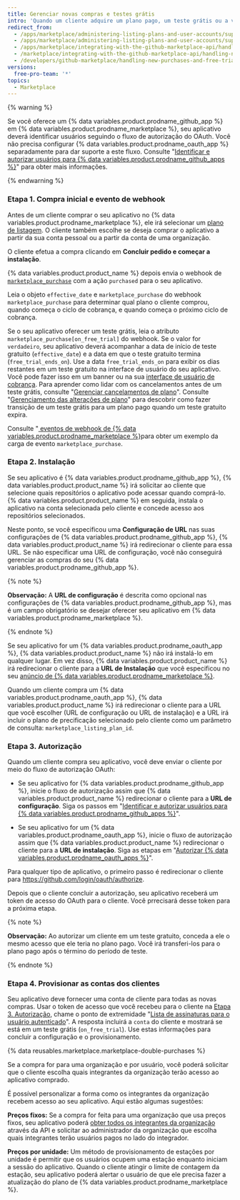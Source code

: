 ```yaml
---
title: Gerenciar novas compras e testes grátis
intro: 'Quando um cliente adquire um plano pago, um teste grátis ou a versão gratuita do seu aplicativo do {% data variables.product.prodname_marketplace %}, você receberá o evento [`marketplace_purchase`](/marketplace/integrating-with-the-github-marketplace-api/github-marketplace-webhook-events) com a ação `comprado`, que inicia o fluxo de compra.'
redirect_from:
  - /apps/marketplace/administering-listing-plans-and-user-accounts/supporting-purchase-plans-for-github-apps/
  - /apps/marketplace/administering-listing-plans-and-user-accounts/supporting-purchase-plans-for-oauth-apps/
  - /apps/marketplace/integrating-with-the-github-marketplace-api/handling-new-purchases-and-free-trials/
  - /marketplace/integrating-with-the-github-marketplace-api/handling-new-purchases-and-free-trials
  - /developers/github-marketplace/handling-new-purchases-and-free-trials
versions:
  free-pro-team: '*'
topics:
  - Marketplace
---
```

{% warning %}

Se você oferece um {% data variables.product.prodname_github_app %} em {% data variables.product.prodname_marketplace %}, seu aplicativo deverá identificar usuários seguindo o fluxo de autorização do OAuth. Você não precisa configurar {% data variables.product.prodname_oauth_app %} separadamente para dar suporte a este fluxo. Consulte "[Identificar e autorizar usuários para {% data variables.product.prodname_github_apps %}](/apps/building-github-apps/identifying-and-authorizing-users-for-github-apps/)" para obter mais informações.

{% endwarning %}

### Etapa 1. Compra inicial e evento de webhook

Antes de um cliente comprar o seu aplicativo no {% data variables.product.prodname_marketplace %}, ele irá selecionar um [plano de listagem](/marketplace/selling-your-app/github-marketplace-pricing-plans/). O cliente também escolhe se deseja comprar o aplicativo a partir da sua conta pessoal ou a partir da conta de uma organização.

O cliente efetua a compra clicando em **Concluir pedido e começar a instalação**.

{% data variables.product.product_name %} depois envia o webhook de [`marketplace_purchase`](/webhooks/event-payloads/#marketplace_purchase) com a ação `purchased` para o seu aplicativo.

Leia o objeto `effective_date` e `marketplace_purchase` do webhook `marketplace_purchase` para determinar qual plano o cliente comprou, quando começa o ciclo de cobrança, e quando começa o próximo ciclo de cobrança.

Se o seu aplicativo oferecer um teste grátis, leia o atributo `marketplace_purchase[on_free_trial]` do webhook. Se o valor for `verdadeiro`, seu aplicativo deverá acompanhar a data de início de teste gratuito (`effective_date`) e a data em que o teste gratuito termina (`free_trial_ends_on`). Use a data `free_trial_ends_on` para exibir os dias restantes em um teste gratuito na interface de usuário do seu aplicativo. Você pode fazer isso em um banner ou na sua [interface de usuário de cobrança](/marketplace/selling-your-app/billing-customers-in-github-marketplace/#providing-billing-services-in-your-apps-ui). Para aprender como lidar com os cancelamentos antes de um teste grátis, consulte "[Gerenciar cancelamentos de plano](/developers/github-marketplace/handling-plan-cancellations)". Consulte "[Gerenciamento das alterações de plano](/developers/github-marketplace/handling-plan-changes)" para descobrir como fazer transição de um teste grátis para um plano pago quando um teste gratuito expira.

Consulte "[ eventos de webhook de {% data variables.product.prodname_marketplace %}](/marketplace/integrating-with-the-github-marketplace-api/github-marketplace-webhook-events/)para obter um exemplo da carga de evento `marketplace_purchase`.

### Etapa 2. Instalação

Se seu aplicativo é {% data variables.product.prodname_github_app %}, {% data variables.product.product_name %} irá solicitar ao cliente que selecione quais repositórios o aplicativo pode acessar quando comprá-lo. {% data variables.product.product_name %} em seguida, instala o aplicativo na conta selecionada pelo cliente e concede acesso aos repositórios selecionados.

Neste ponto, se você especificou uma **Configuração de URL** nas suas configurações de {% data variables.product.prodname_github_app %}, {% data variables.product.product_name %} irá redirecionar o cliente para essa URL. Se não especificar uma URL de configuração, você não conseguirá gerenciar as compras do seu {% data variables.product.prodname_github_app %}.

{% note %}

**Observação:** A **URL de configuração** é descrita como opcional nas configurações de {% data variables.product.prodname_github_app %}, mas é um campo obrigatório se desejar oferecer seu aplicativo em {% data variables.product.prodname_marketplace %}.

{% endnote %}

Se seu aplicativo for um {% data variables.product.prodname_oauth_app %}, {% data variables.product.product_name %} não irá instalá-lo em qualquer lugar. Em vez disso, {% data variables.product.product_name %} irá redirecionar o cliente para a **URL de Instalação** que você especificou no seu [ anúncio de {% data variables.product.prodname_marketplace %}](/marketplace/listing-on-github-marketplace/writing-github-marketplace-listing-descriptions/#listing-urls).

Quando um cliente compra um {% data variables.product.prodname_oauth_app %}, {% data variables.product.product_name %} irá redirecionar o cliente para a URL que você escolher (URL de configuração ou URL de instalação) e a URL irá incluir o plano de precificação selecionado pelo cliente como um parâmetro de consulta: `marketplace_listing_plan_id`.

### Etapa 3. Autorização

Quando um cliente compra seu aplicativo, você deve enviar o cliente por meio do fluxo de autorização OAuth:

* Se seu aplicativo for {% data variables.product.prodname_github_app %}, inicie o fluxo de autorização assim que {% data variables.product.product_name %} redirecionar o cliente para a **URL de configuração**. Siga os passos em "[Identificar e autorizar usuários para {% data variables.product.prodname_github_apps %}](/apps/building-github-apps/identifying-and-authorizing-users-for-github-apps/)".

* Se seu aplicativo for um {% data variables.product.prodname_oauth_app %}, inicie o fluxo de autorização assim que {% data variables.product.product_name %} redirecionar o cliente para a **URL de instalação**. Siga as etapas em "[Autorizar {% data variables.product.prodname_oauth_apps %}](/apps/building-oauth-apps/authorizing-oauth-apps/)".

Para qualquer tipo de aplicativo, o primeiro passo é redirecionar o cliente para https://github.com/login/oauth/authorize.

Depois que o cliente concluir a autorização, seu aplicativo receberá um token de acesso do OAuth para o cliente. Você prrecisará desse token para a próxima etapa.

{% note %}

**Observação:** Ao autorizar um cliente em um teste gratuito, conceda a ele o mesmo acesso que ele teria no plano pago.  Você irá transferi-los para o plano pago após o término do período de teste.

{% endnote %}

### Etapa 4. Provisionar as contas dos clientes

Seu aplicativo deve fornecer uma conta de cliente para todas as novas compras. Usar o token de acesso que você recebeu para o cliente na [Etapa 3. Autorização](#step-3-authorization), chame o ponto de extremidade "[Lista de assinaturas para o usuário autenticado](/rest/reference/apps#list-subscriptions-for-the-authenticated-user)". A resposta incluirá a `conta` do cliente e mostrará se está em um teste grátis (`on_free_trial`). Use estas informações para concluir a configuração e o provisionamento.

{% data reusables.marketplace.marketplace-double-purchases %}

Se a compra for para uma organização e por usuário, você poderá solicitar que o cliente escolha quais integrantes da organização terão acesso ao aplicativo comprado.

É possível personalizar a forma como os integrantes da organização recebem acesso ao seu aplicativo. Aqui estão algumas sugestões:

**Preços fixos:** Se a compra for feita para uma organização que usa preços fixos, seu aplicativo poderá [obter todos os integrantes da organização](/rest/reference/orgs#list-organization-members) através da API e solicitar ao administrador da organização que escolha quais integrantes terão usuários pagos no lado do integrador.

**Preços por unidade:** Um método de provisionamento de estações por unidade é permitir que os usuários ocupem uma estação enquanto iniciam a sessão do aplicativo. Quando o cliente atingir o limite de contagem da estação, seu aplicativo poderá alertar o usuário de que ele precisa fazer a atualização do plano de {% data variables.product.prodname_marketplace %}.
